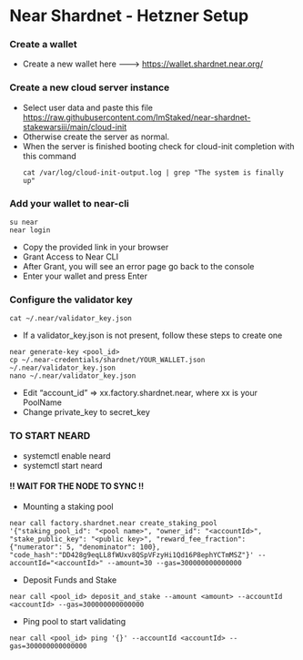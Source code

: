 # Near Shardnet - Hetzner Setup

### Create a wallet
- Create a new wallet here ---> https://wallet.shardnet.near.org/

### Create a new cloud server instance 
- Select user data and paste this file https://raw.githubusercontent.com/ImStaked/near-shardnet-stakewarsiii/main/cloud-init
- Otherwise create the server as normal.
- When the server is finished booting check for cloud-init completion with this command
  ```
  cat /var/log/cloud-init-output.log | grep "The system is finally up"
  ```

### Add your wallet to near-cli
  ```
  su near
  near login
  ```
  - Copy the provided link in your browser
  - Grant Access to Near CLI
  - After Grant, you will see an error page go back to the console
  - Enter your wallet and press Enter

### Configure the validator key
  ```
  cat ~/.near/validator_key.json
  ```
  - If a validator_key.json is not present, follow these steps to create one
  ```
  near generate-key <pool_id>
  cp ~/.near-credentials/shardnet/YOUR_WALLET.json ~/.near/validator_key.json
  nano ~/.near/validator_key.json
  ```
  - Edit “account_id” => xx.factory.shardnet.near, where xx is your PoolName
  - Change private_key to secret_key
  
### TO START NEARD
- systemctl enable neard
- systemctl start neard

#### !! WAIT FOR THE NODE TO SYNC !!

- Mounting a staking pool
```
near call factory.shardnet.near create_staking_pool '{"staking_pool_id": "<pool name>", "owner_id": "<accountId>", "stake_public_key": "<public key>", "reward_fee_fraction": {"numerator": 5, "denominator": 100}, "code_hash":"DD428g9eqLL8fWUxv8QSpVFzyHi1Qd16P8ephYCTmMSZ"}' --accountId="<accountId>" --amount=30 --gas=300000000000000
```
- Deposit Funds and Stake
```
near call <pool_id> deposit_and_stake --amount <amount> --accountId <accountId> --gas=300000000000000
```
- Ping pool to start validating
```
near call <pool_id> ping '{}' --accountId <accountId> --gas=300000000000000
```





